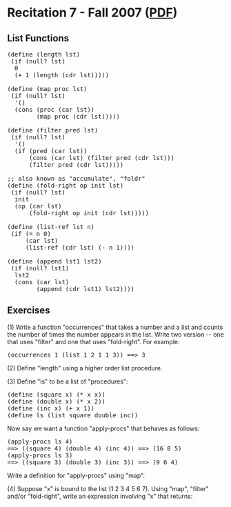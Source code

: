 Recitation 7 - Fall 2007 ([PDF](http://people.csail.mit.edu/jastr/6001/fall07/r07.pdf))
=======================================================================================

List Functions
-------------- 

<pre>
(define (length lst)
 (if (null? lst)
  0
  (+ 1 (length (cdr lst)))))

(define (map proc lst)
 (if (null? lst)
  '()
  (cons (proc (car lst))
        (map proc (cdr lst)))))

(define (filter pred lst)
 (if (null? lst)
  '()
  (if (pred (car lst))
      (cons (car lst) (filter pred (cdr lst)))
      (filter pred (cdr lst)))))

;; also known as "accumulate", "foldr"
(define (fold-right op init lst)
 (if (null? lst)
  init
  (op (car lst)
      (fold-right op init (cdr lst)))))

(define (list-ref lst n)
 (if (= n 0)
     (car lst)
     (list-ref (cdr lst) (- n 1))))

(define (append lst1 lst2)
 (if (null? lst1)
  lst2
  (cons (car lst)
        (append (cdr lst1) lst2))))
</pre>

Exercises
---------

(1) Write a function "occurrences" that takes a number and a list and counts the number 
    of times the number appears in the list. Write two version -- one that uses "filter" and 
    one that uses "fold-right". For example:

<pre>
(occurrences 1 (list 1 2 1 1 3)) ==> 3
</pre>

(2) Define "length" using a higher order list procedure.

(3) Define "ls" to be a list of "procedures":

<pre>
(define (square x) (* x x))
(define (double x) (* x 2))
(define (inc x) (+ x 1))
(define ls (list square double inc))
</pre>

Now say we want a function "apply-procs" that behaves as follows:

<pre>
(apply-procs ls 4)
==> ((square 4) (double 4) (inc 4)) ==> (16 8 5)
(apply-procs ls 3)
==> ((square 3) (double 3) (inc 3)) ==> (9 6 4)
</pre>

Write a definition for "apply-procs" using "map".

(4) Suppose "x" is bound to the list (1 2 3 4 5 6 7). Using "map", "filter" and/or "fold-right", 
    write an expression involving "x" that returns:

